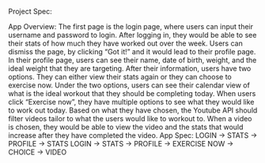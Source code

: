 Project Spec:

App Overview: The first page is the login page, where users can input their username and password to login. After logging in, they would be able to see their stats of how much they have worked out over the week. Users can dismiss the page, by clicking “Got it!” and it would lead to their profile page. In their profile page, users can see their name, date of birth, weight, and the ideal weight that they are targeting. After their information, users have two options. They can either view their stats again or they can choose to exercise now. Under the two options, users can see their calendar view of what is the ideal workout that they should be completing today. When users click “Exercise now”, they have multiple options to see what they would like to work out today. Based on what they have chosen, the Youtube API should filter videos tailor to what the users would like to workout to. When a video is chosen, they would be able to view the video and the stats that would increase after they have completed the video. 
App Spec: 
LOGIN → STATS → PROFILE → STATS 
LOGIN → STATS → PROFILE → EXERCISE NOW → CHOICE → VIDEO
